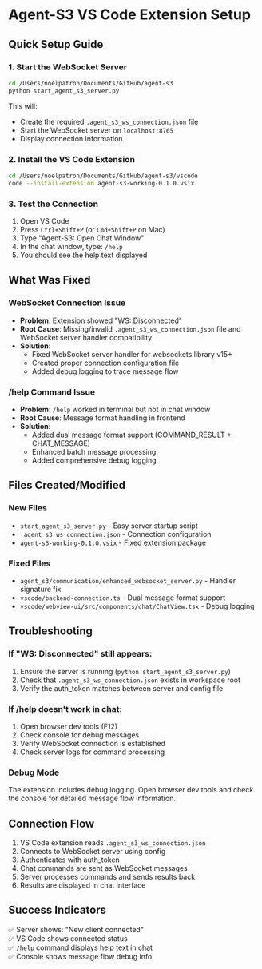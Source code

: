 # Agent-S3 VS Code Extension Setup

## Quick Setup Guide

### 1. Start the WebSocket Server

```bash
cd /Users/noelpatron/Documents/GitHub/agent-s3
python start_agent_s3_server.py
```

This will:
- Create the required `.agent_s3_ws_connection.json` file
- Start the WebSocket server on `localhost:8765`
- Display connection information

### 2. Install the VS Code Extension

```bash
cd /Users/noelpatron/Documents/GitHub/agent-s3/vscode
code --install-extension agent-s3-working-0.1.0.vsix
```

### 3. Test the Connection

1. Open VS Code
2. Press `Ctrl+Shift+P` (or `Cmd+Shift+P` on Mac)
3. Type "Agent-S3: Open Chat Window"
4. In the chat window, type: `/help`
5. You should see the help text displayed

## What Was Fixed

### WebSocket Connection Issue
- **Problem**: Extension showed "WS: Disconnected" 
- **Root Cause**: Missing/invalid `.agent_s3_ws_connection.json` file and WebSocket server handler compatibility
- **Solution**: 
  - Fixed WebSocket server handler for websockets library v15+
  - Created proper connection configuration file
  - Added debug logging to trace message flow

### /help Command Issue  
- **Problem**: `/help` worked in terminal but not in chat window
- **Root Cause**: Message format handling in frontend
- **Solution**:
  - Added dual message format support (COMMAND_RESULT + CHAT_MESSAGE)
  - Enhanced batch message processing
  - Added comprehensive debug logging

## Files Created/Modified

### New Files
- `start_agent_s3_server.py` - Easy server startup script
- `.agent_s3_ws_connection.json` - Connection configuration
- `agent-s3-working-0.1.0.vsix` - Fixed extension package

### Fixed Files
- `agent_s3/communication/enhanced_websocket_server.py` - Handler signature fix
- `vscode/backend-connection.ts` - Dual message format support
- `vscode/webview-ui/src/components/chat/ChatView.tsx` - Debug logging

## Troubleshooting

### If "WS: Disconnected" still appears:
1. Ensure the server is running (`python start_agent_s3_server.py`)
2. Check that `.agent_s3_ws_connection.json` exists in workspace root
3. Verify the auth_token matches between server and config file

### If /help doesn't work in chat:
1. Open browser dev tools (F12)
2. Check console for debug messages
3. Verify WebSocket connection is established
4. Check server logs for command processing

### Debug Mode
The extension includes debug logging. Open browser dev tools and check the console for detailed message flow information.

## Connection Flow

1. VS Code extension reads `.agent_s3_ws_connection.json`
2. Connects to WebSocket server using config
3. Authenticates with auth_token
4. Chat commands are sent as WebSocket messages
5. Server processes commands and sends results back
6. Results are displayed in chat interface

## Success Indicators

✅ Server shows: "New client connected"  
✅ VS Code shows connected status  
✅ `/help` command displays help text in chat  
✅ Console shows message flow debug info  